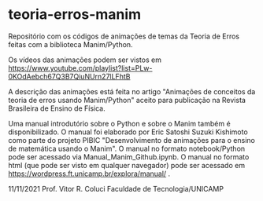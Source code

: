# teoria-erros-manim
Repositório com os códigos de animações de temas da Teoria de Erros feitas com a biblioteca Manim/Python.

Os vídeos das animações podem ser vistos em
https://www.youtube.com/playlist?list=PLw-0KOdAebch67Q3B7QiuNUrn27lLFhtB

A descrição das animações está feita no artigo "Animações de conceitos da teoria de erros usando Manim/Python" aceito para publicação na Revista Brasileira de Ensino de Física.

Uma manual introdutório sobre o Python e sobre o Manim também é disponibilizado. O manual foi elaborado por Eric Satoshi Suzuki Kishimoto como parte do projeto PIBIC "Desenvolvimento de animações para o ensino de matemática usando o Manim". O manual no formato notebook/Python pode ser acessado via Manual_Manim_Github.ipynb. O manual no formato html (que pode ser visto em qualquer navegador) pode ser acessado em https://wordpress.ft.unicamp.br/explora/manual/ .


11/11/2021
Prof. Vitor R. Coluci
Faculdade de Tecnologia/UNICAMP
